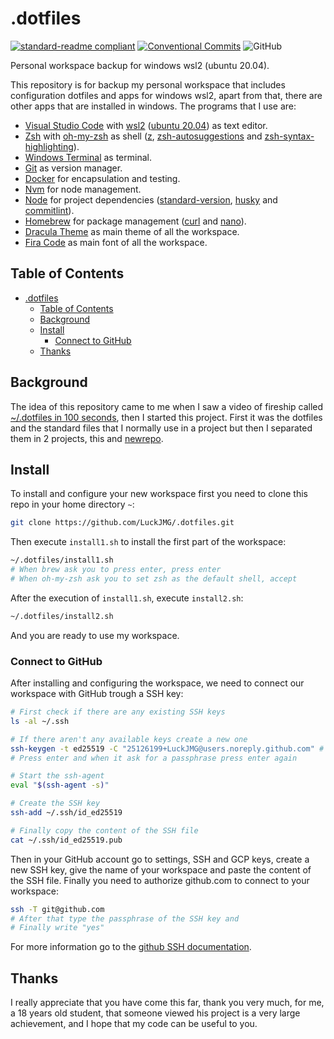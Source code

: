 # .dotfiles

[![standard-readme compliant](https://img.shields.io/badge/readme%20style-standard-brightgreen.svg?style=flat-square)](https://github.com/RichardLitt/standard-readme)
[![Conventional Commits](https://img.shields.io/badge/Conventional%20Commits-1.0.0-yellow.svg)](https://conventionalcommits.org)
![GitHub](https://img.shields.io/github/license/LuckJMG/.dotfiles)

Personal workspace backup for windows wsl2 (ubuntu 20.04).

This repository is for backup my personal workspace that includes configuration dotfiles and apps for windows wsl2, apart from that, there are other apps that are installed in windows. The programs that I use are:

- [Visual Studio Code](https://code.visualstudio.com/) with [wsl2](https://docs.microsoft.com/en-us/windows/wsl/about) ([ubuntu 20.04](https://www.microsoft.com/en-us/p/ubuntu/9nblggh4msv6#activetab=pivot:overviewtab)) as text editor.
- [Zsh](https://zsh.sourceforge.io/) with [oh-my-zsh](https://ohmyz.sh/) as shell ([z](https://github.com/rupa/z), [zsh-autosuggestions](https://github.com/zsh-users/zsh-autosuggestions) and [zsh-syntax-highlighting](https://github.com/zsh-users/zsh-syntax-highlighting)).
- [Windows Terminal](https://www.microsoft.com/en-US/p/windows-terminal) as terminal.
- [Git](https://git-scm.com/) as version manager.
- [Docker](https://www.docker.com/) for encapsulation and testing.
- [Nvm](https://github.com/nvm-sh/nvm) for node management.
- [Node](https://nodejs.org/en/) for project dependencies ([standard-version](https://github.com/conventional-changelog/standard-version), [husky](https://github.com/typicode/husky) and [commitlint](https://commitlint.js.org/#/)).
- [Homebrew](https://brew.sh/) for package management ([curl](https://curl.se/) and [nano](https://www.nano-editor.org/)).
- [Dracula Theme](https://draculatheme.com/) as main theme of all the workspace.
- [Fira Code](https://github.com/tonsky/FiraCode) as main font of all the workspace.

## Table of Contents

- [.dotfiles](#dotfiles)
  - [Table of Contents](#table-of-contents)
  - [Background](#background)
  - [Install](#install)
    - [Connect to GitHub](#connect-to-github)
  - [Thanks](#thanks)

## Background

The idea of this repository came to me when I saw a video of fireship called [~/.dotfiles in 100 seconds](https://www.youtube.com/watch?v=r_MpUP6aKiQ), then I started this project. First it was the dotfiles and the standard files that I normally use in a project but then I separated them in 2 projects, this and [newrepo](https://github.com/LuckJMG/newrepo).

## Install

To install and configure your new workspace first you need to clone this repo in your home directory `~`:

``` bash
git clone https://github.com/LuckJMG/.dotfiles.git
```

Then execute `install1.sh` to install the first part of the workspace:

``` bash
~/.dotfiles/install1.sh
# When brew ask you to press enter, press enter
# When oh-my-zsh ask you to set zsh as the default shell, accept
```

After the execution of `install1.sh`, execute `install2.sh`:

``` bash
~/.dotfiles/install2.sh
```

And you are ready to use my workspace.

### Connect to GitHub

After installing and configuring the workspace, we need to connect our workspace with GitHub trough a SSH key:

``` bash
# First check if there are any existing SSH keys
ls -al ~/.ssh

# If there aren't any available keys create a new one
ssh-keygen -t ed25519 -C "25126199+LuckJMG@users.noreply.github.com" # Replace with your email
# Press enter and when it ask for a passphrase press enter again

# Start the ssh-agent
eval "$(ssh-agent -s)"

# Create the SSH key
ssh-add ~/.ssh/id_ed25519

# Finally copy the content of the SSH file
cat ~/.ssh/id_ed25519.pub
```

Then in your GitHub account go to settings, SSH and GCP keys, create a new SSH key, give the name of your workspace and paste the content of the SSH file.
Finally you need to authorize github.com to connect to your workspace:

``` bash
ssh -T git@github.com
# After that type the passphrase of the SSH key and
# Finally write "yes"
```

For more information go to the [github SSH documentation](https://docs.github.com/en/github/authenticating-to-github/connecting-to-github-with-ssh).

## Thanks

I really appreciate that you have come this far, thank you very much, for me, a 18 years old student, that someone viewed his project is a very large achievement, and I hope that my code can be useful to you.
